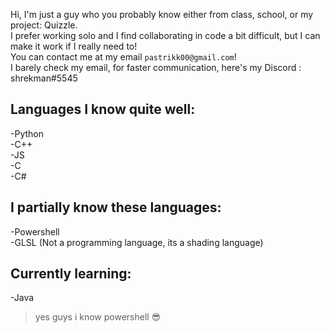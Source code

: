 Hi, I'm just a guy who you probably know either from class, school, or my project: Quizzle.\
I prefer working solo and I find collaborating in code a bit difficult, but I can make it work if I really need to!\
You can contact me at my email `pastrikk00@gmail.com`!\
I barely check my email, for faster communication, here's my Discord : shrekman#5545

## Languages I know quite well:
-Python\
-C++\
-JS\
-C\
-C#

## I partially know these languages:
-Powershell\
-GLSL (Not a programming language, its a shading language)

## Currently learning:
-Java
> yes guys i know powershell 😎
